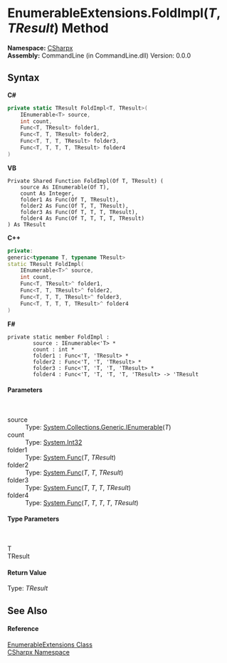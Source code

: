 # EnumerableExtensions.FoldImpl(*T*, *TResult*) Method 
 

**Namespace:**&nbsp;<a href="N_CSharpx">CSharpx</a><br />**Assembly:**&nbsp;CommandLine (in CommandLine.dll) Version: 0.0.0

## Syntax

**C#**<br />
``` C#
private static TResult FoldImpl<T, TResult>(
	IEnumerable<T> source,
	int count,
	Func<T, TResult> folder1,
	Func<T, T, TResult> folder2,
	Func<T, T, T, TResult> folder3,
	Func<T, T, T, T, TResult> folder4
)

```

**VB**<br />
``` VB
Private Shared Function FoldImpl(Of T, TResult) ( 
	source As IEnumerable(Of T),
	count As Integer,
	folder1 As Func(Of T, TResult),
	folder2 As Func(Of T, T, TResult),
	folder3 As Func(Of T, T, T, TResult),
	folder4 As Func(Of T, T, T, T, TResult)
) As TResult
```

**C++**<br />
``` C++
private:
generic<typename T, typename TResult>
static TResult FoldImpl(
	IEnumerable<T>^ source, 
	int count, 
	Func<T, TResult>^ folder1, 
	Func<T, T, TResult>^ folder2, 
	Func<T, T, T, TResult>^ folder3, 
	Func<T, T, T, T, TResult>^ folder4
)
```

**F#**<br />
``` F#
private static member FoldImpl : 
        source : IEnumerable<'T> * 
        count : int * 
        folder1 : Func<'T, 'TResult> * 
        folder2 : Func<'T, 'T, 'TResult> * 
        folder3 : Func<'T, 'T, 'T, 'TResult> * 
        folder4 : Func<'T, 'T, 'T, 'T, 'TResult> -> 'TResult 

```


#### Parameters
&nbsp;<dl><dt>source</dt><dd>Type: <a href="https://docs.microsoft.com/dotnet/api/system.collections.generic.ienumerable-1" target="_blank">System.Collections.Generic.IEnumerable</a>(*T*)<br /></dd><dt>count</dt><dd>Type: <a href="https://docs.microsoft.com/dotnet/api/system.int32" target="_blank">System.Int32</a><br /></dd><dt>folder1</dt><dd>Type: <a href="https://docs.microsoft.com/dotnet/api/system.func-2" target="_blank">System.Func</a>(*T*, *TResult*)<br /></dd><dt>folder2</dt><dd>Type: <a href="https://docs.microsoft.com/dotnet/api/system.func-3" target="_blank">System.Func</a>(*T*, *T*, *TResult*)<br /></dd><dt>folder3</dt><dd>Type: <a href="https://docs.microsoft.com/dotnet/api/system.func-4" target="_blank">System.Func</a>(*T*, *T*, *T*, *TResult*)<br /></dd><dt>folder4</dt><dd>Type: <a href="https://docs.microsoft.com/dotnet/api/system.func-5" target="_blank">System.Func</a>(*T*, *T*, *T*, *T*, *TResult*)<br /></dd></dl>

#### Type Parameters
&nbsp;<dl><dt>T</dt><dd /><dt>TResult</dt><dd /></dl>

#### Return Value
Type: *TResult*

## See Also


#### Reference
<a href="T_CSharpx_EnumerableExtensions">EnumerableExtensions Class</a><br /><a href="N_CSharpx">CSharpx Namespace</a><br />